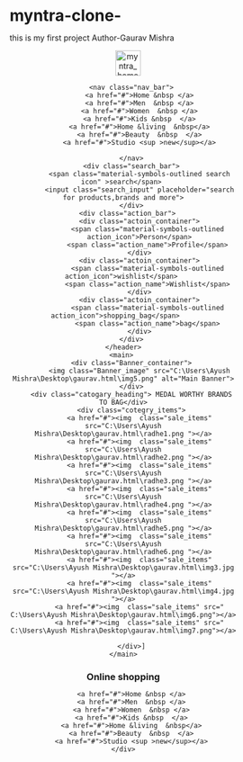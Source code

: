 # myntra-clone-
this is my first project
Author-Gaurav Mishra
<!DOCTYPE html>
<html lang="en">
<head>
    <meta charset="UTF-8">
    <meta name="viewport" content="width=device-width, initial-scale=1.0">
    <title>nyntra clone</title>
    <link rel="stylesheet" href="index.css">
    <link rel="stylesheet" href="https://fonts.googleapis.com/css2?family=Material+Symbols+Outlined:opsz,wght,FILL,GRAD@20..48,100..700,0..1,-50..200&icon_names=search" />
    <style>
      * {
    margin: 0;
    padding: 0;
    font-family:  Assistant, -apple-system, BlinkMacSystemFont, Segoe UI, Roboto, Helvetica, Arial, sans-serif;;
    box-sizing: border-box;
    
}

header {
    display: flex;
    background-color: #ffffff;
    height: 80px;
    justify-content: space-between;
    border-bottom: 1px solid #b6b1b1;
    
}
.logo_container {
    margin-left: 4%;
}
.nav_bar {
    display: flex;
    min-width: 500px;
    justify-content: space-evenly;
}
.nav_bar a {
    font-size: 14px;
    letter-spacing: 3px;
    color: #282c3f;
    font-weight: 700;
    text-transform: uppercase;
    text-decoration: none;
    padding: 30px 0;
}
.nav_bar a sup {
    color: #ff3f6c;
    font-size: 10px;

}
.search_bar {
height: 40px;
min-width: 200px;
width: 30%;
display: flex;
align-items: center;
}
.search icon {
box-sizing: content-box;
height: 20px;
padding: 10px;
background-color: #f5f5f6;
color: #282c3f;
font-weight: 300;
border-radius: 4px 0 0 4px;
}
.search-input {
color: #696e79;
background-color: #f5f5f6;
flex-grow: 1;
height: 40px;
border: 0;
border-radius:0 4px  4px 0;
}
.action_bar {
    display: flex;
    min-width: 200px;
    justify-content: space-evenly;
}
.actoin_container {
    display: flex;
    flex-direction: column;
    align-items: center;
}
.nav_bar a:hover {
    border-bottom: 5px solid #f54e77;
}
.Banner_image {
    width: 100%;

}
.Banner_container {
    margin: 40px 0;
}
.catogary_heading {
    text-transform: uppercase;
    color: #3e4152;
    letter-spacing: 15em;
    font-size: 1.8em;
    margin: 50px 0  10px 30px;
    max-height: 5em;
    font-weight: 700;
}
.cotegry_items {
    display: flex;
    flex-wrap: wrap;
    justify-content: space-between;
}
.sale_items {
width: 250px;
}
    </style>
</head>

<body>
    <header>
        <div class="logo_container">
            <a href="#"><img  class="myntra_home" src="https://images.indianexpress.com/2021/01/myntra.png" alt="myntra_home" height="45px"></a>
        </div>

        <nav class="nav_bar">
            <a href="#">Home &nbsp </a>
            <a href="#">Men  &nbsp </a>
            <a href="#">Women  &nbsp </a>
            <a href="#">Kids &nbsp  </a>
            <a href="#">Home &living  &nbsp</a>
            <a href="#">Beauty  &nbsp  </a>
            <a href="#">Studio <sup >new</sup></a>

        </nav>
        <div class="search_bar">
            <span class="material-symbols-outlined search icon" >search</span> 
            <input class="search_input" placeholder="search for products,brands and more">
        </div>
        <div class="action_bar">  
            <div class="actoin_container">
                <span class="material-symbols-outlined
                action_icon">Person</span>    
                <span class="action_name">Profile</span>
            </div>
            <div class="actoin_container">
                <span class="material-symbols-outlined action_icon">wishlist</span> 
                <span class="action_name">Wishlist</span>
            </div>
            <div class="actoin_container">
                <span class="material-symbols-outlined action_icon">shopping_bag</span>    
                <span class="action_name">bag</span>
            </div>
        </div>
    </header>
    <main> 
        <div class="Banner_container">
            <img class="Banner_image" src="C:\Users\Ayush Mishra\Desktop\gaurav.html\img5.png" alt="Main Banner">
        </div>
        <div class="catogary_heading"> MEDAL WORTHY BRANDS TO BAG</div>
        <div class="cotegry_items">
            <a href="#"><img  class="sale_items" src="C:\Users\Ayush Mishra\Desktop\gaurav.html\radhe1.png "></a>
            <a href="#"><img  class="sale_items" src="C:\Users\Ayush Mishra\Desktop\gaurav.html\radhe2.png "></a>
            <a href="#"><img  class="sale_items" src="C:\Users\Ayush Mishra\Desktop\gaurav.html\radhe3.png "></a>
            <a href="#"><img  class="sale_items" src="C:\Users\Ayush Mishra\Desktop\gaurav.html\radhe4.png "></a>
            <a href="#"><img  class="sale_items" src="C:\Users\Ayush Mishra\Desktop\gaurav.html\radhe5.png "></a>
            <a href="#"><img  class="sale_items" src="C:\Users\Ayush Mishra\Desktop\gaurav.html\radhe6.png "></a>
            <a href="#"><img  class="sale_items" src="C:\Users\Ayush Mishra\Desktop\gaurav.html\img3.jpg "></a>
            <a href="#"><img  class="sale_items" src="C:\Users\Ayush Mishra\Desktop\gaurav.html\img4.jpg "></a>
            <a href="#"><img  class="sale_items" src=" C:\Users\Ayush Mishra\Desktop\gaurav.html\img6.png"></a>
            <a href="#"><img  class="sale_items" src=" C:\Users\Ayush Mishra\Desktop\gaurav.html\img7.png"></a>

        </div>]
    </main>
   <footer>
    <div class="Footer_Container">
        <div class="Footer_column"></div>
        <h3>Online shopping</h3>

        <a href="#">Home &nbsp </a>
        <a href="#">Men  &nbsp </a>
        <a href="#">Women  &nbsp </a>
        <a href="#">Kids &nbsp  </a>
        <a href="#">Home &living  &nbsp</a>
        <a href="#">Beauty  &nbsp  </a>
        <a href="#">Studio <sup >new</sup></a>
    </div>
   </footer>
</body>
</html>
